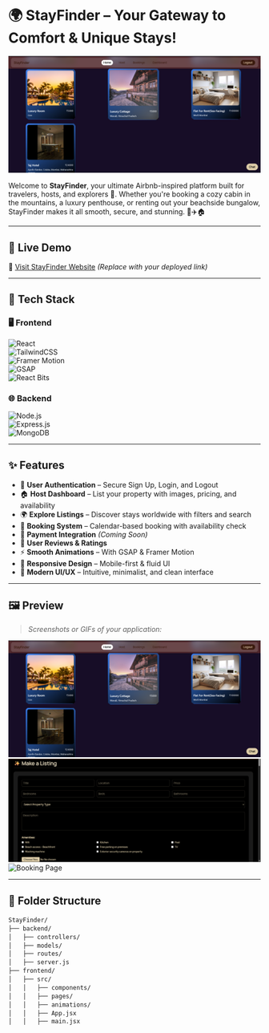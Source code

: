 # 🌍 StayFinder – Your Gateway to Comfort & Unique Stays!

![StayFinder Home](https://raw.githubusercontent.com/Ansh-Majumdar619/stayfinder/main/frontend/public/stayfinderhome.png)


Welcome to **StayFinder**, your ultimate Airbnb-inspired platform built for travelers, hosts, and explorers 🌄. Whether you're booking a cozy cabin in the mountains, a luxury penthouse, or renting out your beachside bungalow, StayFinder makes it all smooth, secure, and stunning. 💼✈️🏠

---

## 🚀 Live Demo

🔗 [Visit StayFinder Website](#) *(Replace with your deployed link)*

---

## 🧰 Tech Stack

### 🖥️ Frontend
![React](https://img.shields.io/badge/React-61DAFB?style=for-the-badge&logo=react)  
![TailwindCSS](https://img.shields.io/badge/TailwindCSS-06B6D4?style=for-the-badge&logo=tailwind-css)  
![Framer Motion](https://img.shields.io/badge/Framer--Motion-EF008F?style=for-the-badge&logo=framer)  
![GSAP](https://img.shields.io/badge/GSAP-88CE02?style=for-the-badge&logo=greensock)  
![React Bits](https://img.shields.io/badge/React--Bits-000000?style=for-the-badge)

### 🌐 Backend
![Node.js](https://img.shields.io/badge/Node.js-339933?style=for-the-badge&logo=nodedotjs)  
![Express.js](https://img.shields.io/badge/Express.js-000000?style=for-the-badge&logo=express)  
![MongoDB](https://img.shields.io/badge/MongoDB-47A248?style=for-the-badge&logo=mongodb)

---

## ✨ Features

- 🔐 **User Authentication** – Secure Sign Up, Login, and Logout
- 🏠 **Host Dashboard** – List your property with images, pricing, and availability
- 🌍 **Explore Listings** – Discover stays worldwide with filters and search
- 📅 **Booking System** – Calendar-based booking with availability check
- 🧾 **Payment Integration** *(Coming Soon)*
- 💬 **User Reviews & Ratings**
- ⚡ **Smooth Animations** – With GSAP & Framer Motion
- 📱 **Responsive Design** – Mobile-first & fluid UI
- 🌈 **Modern UI/UX** – Intuitive, minimalist, and clean interface

---

## 🖼️ Preview

> *Screenshots or GIFs of your application:*

![Home Page](https://raw.githubusercontent.com/Ansh-Majumdar619/stayfinder/main/frontend/public/stayfinderhome.png)  
![Listings](https://raw.githubusercontent.com/Ansh-Majumdar619/stayfinder/main/frontend/public/stayfinderbooking.png)  
![Booking Page](https://raw.githubusercontent.com/Ansh-Majumdar619/stayfinder/main/frontend/public/stayfindermybooking.png)

---

## 📁 Folder Structure

```bash
StayFinder/
├── backend/
│   ├── controllers/
│   ├── models/
│   ├── routes/
│   ├── server.js
├── frontend/
│   ├── src/
│   │   ├── components/
│   │   ├── pages/
│   │   ├── animations/
│   │   ├── App.jsx
│   │   ├── main.jsx
